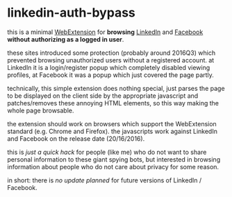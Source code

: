 # linkedin-auth-bypass

this is a minimal [WebExtension](https://wiki.mozilla.org/WebExtensions)
for **browsing** [LinkedIn](https://www.linkedin.com/)
and [Facebook](https://www.facebook.com/)
**without authorizing as a logged in user**.

these sites introduced some protection (probably
around 2016Q3) which prevented browsing unauthorized users
without a registered account. at LinkedIn it is a login/register
popup which completely disabled viewing profiles, at Facebook
it was a popup which just covered the page partly.

technically, this simple extension does nothing special, just
parses the page to be displayed on the client side by
the appropriate javascript and patches/removes these annoying
HTML elements, so this way making the whole page browsable.

the extension should work on browsers which support the
WebExtension standard (e.g. Chrome and Firefox). the
javascripts work against LinkedIn and Facebook on the
release date (20/16/2016).

this is *just a quick hack* for people (like me) who do not
want to share personal information to these giant spying bots,
but interested in browsing information about people who
do not care about privacy for some reason.

in short: there is *no update planned* for future versions
of LinkedIn / Facebook.
